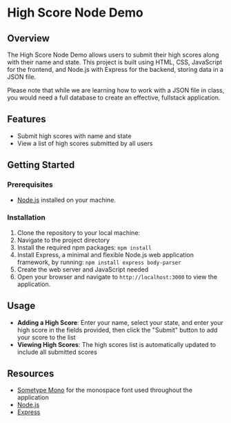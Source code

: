 # High Score Node Demo

## Overview
The High Score Node Demo allows users to submit their high scores along with their name and state. This project is built using HTML, CSS, JavaScript for the frontend, and Node.js with Express for the backend, storing data in a JSON file.

Please note that while we are learning how to work with a JSON file in class, you would need a full database to create an effective, fullstack application.

## Features
- Submit high scores with name and state
- View a list of high scores submitted by all users

## Getting Started

### Prerequisites
- [Node.js](https://nodejs.org/) installed on your machine.

### Installation
1. Clone the repository to your local machine:
2. Navigate to the project directory
3. Install the required npm packages: <code>npm install</code>
4. Install Express, a minimal and flexible Node.js web application framework, by running: <code>npm install express body-parser</code>
5. Create the web server and JavaScript needed
6. Open your browser and navigate to `http://localhost:3000` to view the application.

## Usage
- **Adding a High Score**: Enter your name, select your state, and enter your high score in the fields provided, then click the "Submit" button to add your score to the list
- **Viewing High Scores**: The high scores list is automatically updated to include all submitted scores

## Resources
- [Sometype Mono](https://fonts.google.com/specimen/Sometype+Mono) for the monospace font used throughout the application
- [Node.js](https://nodejs.org/)
- [Express](https://expressjs.com/)